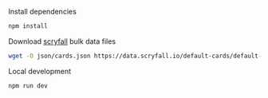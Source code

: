 Install dependencies


```bash
npm install
```

Download [scryfall](https://scryfall.com/docs/api/bulk-data) bulk data files

```bash
wget -O json/cards.json https://data.scryfall.io/default-cards/default-cards-20221210100556.json
```

Local development

```bash
npm run dev
```
